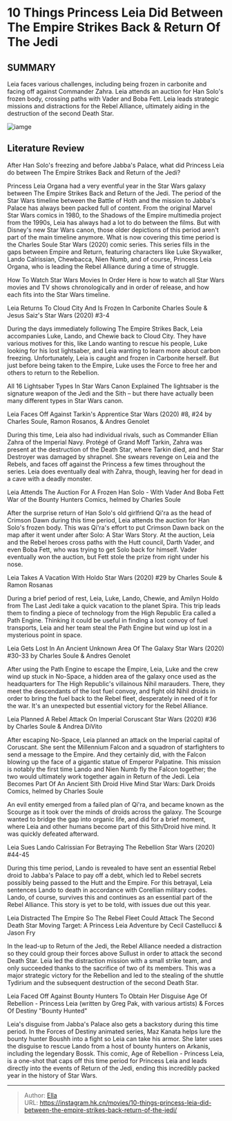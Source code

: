 # 10 Things Princess Leia Did Between The Empire Strikes Back &amp; Return Of The Jedi


## SUMMARY 


 Leia faces various challenges, including being frozen in carbonite and facing off against Commander Zahra. 
 Leia attends an auction for Han Solo&#39;s frozen body, crossing paths with Vader and Boba Fett. 
 Leia leads strategic missions and distractions for the Rebel Alliance, ultimately aiding in the destruction of the second Death Star. 

![iamge](https://static1.srcdn.com/wordpress/wp-content/uploads/2024/01/leia_carbonite_thumb.jpg)

## Literature Review

After Han Solo&#39;s freezing and before Jabba&#39;s Palace, what did Princess Leia do between The Empire Strikes Back and Return of the Jedi?




Princess Leia Organa had a very eventful year in the Star Wars galaxy between The Empire Strikes Back and Return of the Jedi. The period of the Star Wars timeline between the Battle of Hoth and the mission to Jabba&#39;s Palace has always been packed full of content. From the original Marvel Star Wars comics in 1980, to the Shadows of the Empire multimedia project from the 1990s, Leia has always had a lot to do between the films.
But with Disney&#39;s new Star Wars canon, those older depictions of this period aren&#39;t part of the main timeline anymore. What is now covering this time period is the Charles Soule Star Wars (2020) comic series. This series fills in the gaps between Empire and Return, featuring characters like Luke Skywalker, Lando Calrissian, Chewbacca, Nien Numb, and of course, Princess Leia Organa, who is leading the Rebel Alliance during a time of struggle.
            
 
 How To Watch Star Wars Movies In Order 
Here is how to watch all Star Wars movies and TV shows chronologically and in order of release, and how each fits into the Star Wars timeline.












 








 Leia Returns To Cloud City And Is Frozen In Carbonite 
Charles Soule &amp; Jesus Saiz&#39;s Star Wars (2020) #3-4
        

During the days immediately following The Empire Strikes Back, Leia accompanies Luke, Lando, and Chewie back to Cloud City. They have various motives for this, like Lando wanting to rescue his people, Luke looking for his lost lightsaber, and Leia wanting to learn more about carbon freezing. Unfortunately, Leia is caught and frozen in Carbonite herself. But just before being taken to the Empire, Luke uses the Force to free her and others to return to the Rebellion.
            
 
 All 16 Lightsaber Types In Star Wars Canon Explained 
The lightsaber is the signature weapon of the Jedi and the Sith – but there have actually been many different types in Star Wars canon.








 Leia Faces Off Against Tarkin&#39;s Apprentice 
Star Wars (2020) #8, #24 by Charles Soule, Ramon Rosanos, &amp; Andres Genolet
        

During this time, Leia also had individual rivals, such as Commander Ellian Zahra of the Imperial Navy. Protégé of Grand Moff Tarkin, Zahra was present at the destruction of the Death Star, where Tarkin died, and her Star Destroyer was damaged by shrapnel. She swears revenge on Leia and the Rebels, and faces off against the Princess a few times throughout the series. Leia does eventually deal with Zahra, though, leaving her for dead in a cave with a deadly monster.





 Leia Attends The Auction For A Frozen Han Solo - With Vader And Boba Fett 
War of the Bounty Hunters Comics, helmed by Charles Soule


 







After the surprise return of Han Solo&#39;s old girlfriend Qi&#39;ra as the head of Crimson Dawn during this time period, Leia attends the auction for Han Solo&#39;s frozen body. This was Qi&#39;ra&#39;s effort to put Crimson Dawn back on the map after it went under after Solo: A Star Wars Story. At the auction, Leia and the Rebel heroes cross paths with the Hutt council, Darth Vader, and even Boba Fett, who was trying to get Solo back for himself. Vader eventually won the auction, but Fett stole the prize from right under his nose.






 Leia Takes A Vacation With Holdo 
Star Wars (2020) #29 by Charles Soule &amp; Ramon Rosanas
        

During a brief period of rest, Leia, Luke, Lando, Chewie, and Amilyn Holdo from The Last Jedi take a quick vacation to the planet Spira. This trip leads them to finding a piece of technology from the High Republic Era called a Path Engine. Thinking it could be useful in finding a lost convoy of fuel transports, Leia and her team steal the Path Engine but wind up lost in a mysterious point in space.





 Leia Gets Lost In An Ancient Unknown Area Of The Galaxy 
Star Wars (2020) #30-33 by Charles Soule &amp; Andres Genolet


 







After using the Path Engine to escape the Empire, Leia, Luke and the crew wind up stuck in No-Space, a hidden area of the galaxy once used as the headquarters for The High Republic&#39;s villainous Nihil marauders. There, they meet the descendants of the lost fuel convoy, and fight old Nihil droids in order to bring the fuel back to the Rebel fleet, desperately in need of it for the war. It&#39;s an unexpected but essential victory for the Rebel Alliance.





 Leia Planned A Rebel Attack On Imperial Coruscant 
Star Wars (2020) #36 by Charles Soule &amp; Andrea DiVito
        

After escaping No-Space, Leia planned an attack on the Imperial capital of Coruscant. She sent the Millennium Falcon and a squadron of starfighters to send a message to the Empire. And they certainly did, with the Falcon blowing up the face of a gigantic statue of Emperor Palpatine. This mission is notably the first time Lando and Nien Numb fly the Falcon together; the two would ultimately work together again in Return of the Jedi.
Leia Becomes Part Of An Ancient Sith Droid Hive Mind
Star Wars: Dark Droids Comics, helmed by Charles Soule



 








An evil entity emerged from a failed plan of Qi&#39;ra, and became known as the Scourge as it took over the minds of droids across the galaxy. The Scourge wanted to bridge the gap into organic life, and did for a brief moment, where Leia and other humans become part of this Sith/Droid hive mind. It was quickly defeated afterward.





 Leia Sues Lando Calrissian For Betraying The Rebellion 
Star Wars (2020) #44-45
        

During this time period, Lando is revealed to have sent an essential Rebel droid to Jabba&#39;s Palace to pay off a debt, which led to Rebel secrets possibly being passed to the Hutt and the Empire. For this betrayal, Leia sentences Lando to death in accordance with Corellian military codes. Lando, of course, survives this and continues as an essential part of the Rebel Alliance. This story is yet to be told, with issues due out this year.





 Leia Distracted The Empire So The Rebel Fleet Could Attack The Second Death Star 
Moving Target: A Princess Leia Adventure by Cecil Castellucci &amp; Jason Fry
        

In the lead-up to Return of the Jedi, the Rebel Alliance needed a distraction so they could group their forces above Sullust in order to attack the second Death Star. Leia led the distraction mission with a small strike team, and only succeeded thanks to the sacrifice of two of its members. This was a major strategic victory for the Rebellion and led to the stealing of the shuttle Tydirium and the subsequent destruction of the second Death Star.





 Leia Faced Off Against Bounty Hunters To Obtain Her Disguise 
Age Of Rebellion - Princess Leia (written by Greg Pak, with various artists) &amp; Forces Of Destiny &#34;Bounty Hunted&#34;
        

Leia&#39;s disguise from Jabba&#39;s Palace also gets a backstory during this time period. In the Forces of Destiny animated series, Maz Kanata helps lure the bounty hunter Boushh into a fight so Leia can take his armor. She later uses the disguise to rescue Lando from a host of bounty hunters on Arkanis, including the legendary Bossk. This comic, Age of Rebellion - Princess Leia, is a one-shot that caps off this time period for Princess Leia and leads directly into the events of Return of the Jedi, ending this incredibly packed year in the history of Star Wars.



---

> Author: [Ella](https://instagram.hk.cn/)  
> URL: https://instagram.hk.cn/movies/10-things-princess-leia-did-between-the-empire-strikes-back-return-of-the-jedi/  


